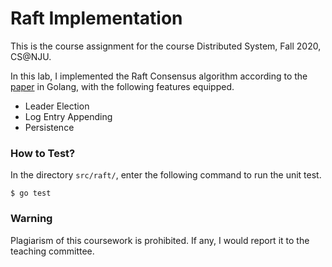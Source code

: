 # Raft Implementation

This is the course assignment for the course Distributed System, Fall 2020, CS@NJU.

In this lab, I implemented the Raft Consensus algorithm according to the [paper](https://raft.github.io/raft.pdf) in Golang, with the following features equipped.

- Leader Election
- Log Entry Appending
- Persistence

### How to Test?

In the directory `src/raft/`, enter the following command to run the unit test.

```
$ go test
```

### Warning

Plagiarism of this coursework is prohibited. If any, I would report it to the teaching committee.
